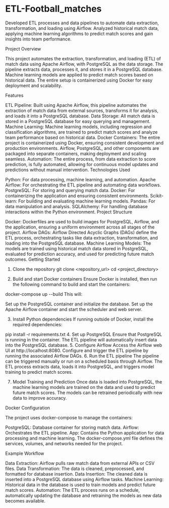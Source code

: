# ETL-Football_matches
Developed ETL processes and data pipelines to automate data extraction, transformation, and loading using Airflow. Analyzed historical match data, applying machine learning algorithms to predict match scores and gain insights into team performance.

Project Overview

This project automates the extraction, transformation, and loading (ETL) of match data using Apache Airflow, with PostgreSQL as the data storage. The pipeline extracts data, processes it, and stores it in a PostgreSQL database. Machine learning models are applied to predict match scores based on historical data. The entire setup is containerized using Docker for easy deployment and scalability.

Features

ETL Pipeline:
Built using Apache Airflow, this pipeline automates the extraction of match data from external sources, transforms it for analysis, and loads it into a PostgreSQL database.
Data Storage:
All match data is stored in a PostgreSQL database for easy querying and management.
Machine Learning:
Machine learning models, including regression and classification algorithms, are trained to predict match scores and analyze team performance based on historical data.
Docker Containers:
The entire project is containerized using Docker, ensuring consistent development and production environments. Airflow, PostgreSQL, and other components are packaged into separate containers, making deployment and scaling seamless.
Automation:
The entire process, from data extraction to score prediction, is fully automated, allowing for continuous model updates and predictions without manual intervention.
Technologies Used

Python: For data processing, machine learning, and automation.
Apache Airflow: For orchestrating the ETL pipeline and automating data workflows.
PostgreSQL: For storing and querying match data.
Docker: For containerizing the application and ensuring consistent environments.
Scikit-learn: For building and evaluating machine learning models.
Pandas: For data manipulation and analysis.
SQLAlchemy: For handling database interactions within the Python environment.
Project Structure

Docker:
Dockerfiles are used to build images for PostgreSQL, Airflow, and the application, ensuring a uniform environment across all stages of the project.
Airflow DAGs:
Airflow Directed Acyclic Graphs (DAGs) define the ETL process, orchestrating tasks like data extraction, transformation, and loading into the PostgreSQL database.
Machine Learning Models:
The models are trained using historical match data stored in PostgreSQL, evaluated for prediction accuracy, and used for predicting future match outcomes.
Getting Started

1. Clone the repository
git clone <repository_url>
cd <project_directory>


2. Build and start Docker containers
Ensure Docker is installed, then run the following command to build and start the containers:

docker-compose up --build
This will:

Set up the PostgreSQL container and initialize the database.
Set up the Apache Airflow container and start the scheduler and web server.

3. Install Python dependencies
If running outside of Docker, install the required dependencies:

pip install -r requirements.txt
4. Set up PostgreSQL
Ensure that PostgreSQL is running in the container.
The ETL pipeline will automatically insert data into the PostgreSQL database.
5. Configure Airflow
Access the Airflow web UI at http://localhost:8080.
Configure and trigger the ETL pipeline by running the associated Airflow DAGs.
6. Run the ETL pipeline
The pipeline can be triggered manually or run on a scheduled basis through Airflow. The ETL process extracts data, loads it into PostgreSQL, and triggers model training to predict match scores.

7. Model Training and Prediction
Once data is loaded into PostgreSQL, the machine learning models are trained on the data and used to predict future match scores. The models can be retrained periodically with new data to improve accuracy.

Docker Configuration

The project uses docker-compose to manage the containers:

PostgreSQL: Database container for storing match data.
Airflow: Orchestrates the ETL pipeline.
App: Contains the Python application for data processing and machine learning.
The docker-compose.yml file defines the services, volumes, and networks needed for the project.

Example Workflow

Data Extraction:
Airflow pulls raw match data from external APIs or CSV files.
Data Transformation:
The data is cleaned, preprocessed, and formatted for database insertion.
Data Insertion:
The cleaned data is inserted into a PostgreSQL database using Airflow tasks.
Machine Learning:
Historical data in the database is used to train models and predict future match scores.
Automation:
The ETL process runs on a schedule, automatically updating the database and retraining the models as new data becomes available.
